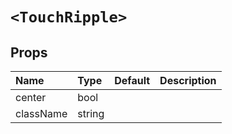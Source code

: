 `<TouchRipple>`
===============



Props
-----


| Name | Type | Default | Description |
|:-----|:-----|:-----|:-----|
| center | bool |  |   |
| className | string |  |   |
